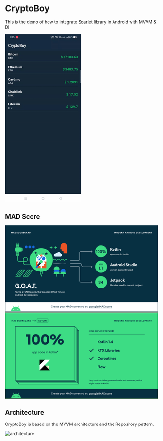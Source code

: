 # CryptoBoy

This is the demo of how to integrate [Scarlet](https://github.com/Tinder/Scarlet) library in Android with MVVM & DI

<img src="https://github.com/vishalbhanderii/CryptoBoy/blob/main/app/ezgif.com-gif-maker.gif" width=250>


## MAD Score
![summary](https://github.com/vishalbhanderii/CryptoBoy/blob/main/app/mad_scorecard/summary.png)
![kotlin](https://github.com/vishalbhanderii/CryptoBoy/blob/main/app/mad_scorecard/kotlin.png)

## Architecture
CryptoBoy is based on the MVVM architecture and the Repository pattern.

![architecture](https://user-images.githubusercontent.com/24237865/77502018-f7d36000-6e9c-11ea-92b0-1097240c8689.png)
